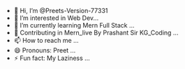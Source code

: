 - 👋 Hi, I’m @Preets-Version-77331
- 👀 I’m interested in Web Dev...
- 🌱 I’m currently learning Mern Full Stack ...
- 💞️ Contributing in Mern_live By Prashant Sir KG_Coding ...
- 📫 How to reach me ...
- 😄 Pronouns: Preet ...
- ⚡ Fun fact: My Laziness   ...

<!---
Preets-Version-77331/Preets-Version-77331 is a ✨ special ✨ repository because its `README.md` (this file) appears on your GitHub profile.
You can click the Preview link to take a look at your changes.
--->
